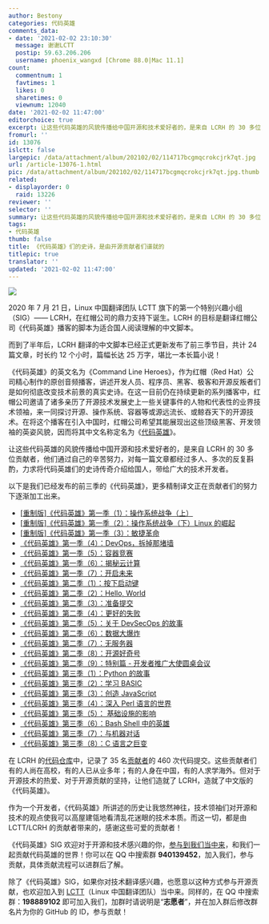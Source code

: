 ```yaml
---
author: Bestony
categories: 代码英雄
comments_data:
- date: '2021-02-02 23:10:30'
  message: 谢谢LCTT
  postip: 59.63.206.206
  username: phoenix_wangxd [Chrome 88.0|Mac 11.1]
count:
  commentnum: 1
  favtimes: 1
  likes: 0
  sharetimes: 0
  viewnum: 12040
date: '2021-02-02 11:47:00'
editorchoice: true
excerpt: 让这些代码英雄的风貌传播给中国开源和技术爱好者的，是来自 LCRH 的 30 多位贡献者，他们通过自己的辛苦努力，对每一篇文章都经过多人、多次的反复斟酌，力求将代码英雄们的史诗传奇介绍给国人，带给广大的技术开发者。
fromurl: ''
id: 13076
islctt: false
largepic: /data/attachment/album/202102/02/114717bcgmqcrokcjrk7qt.jpg
url: /article-13076-1.html
pic: /data/attachment/album/202102/02/114717bcgmqcrokcjrk7qt.jpg.thumb.jpg
related:
- displayorder: 0
  raid: 13226
reviewer: ''
selector: ''
summary: 让这些代码英雄的风貌传播给中国开源和技术爱好者的，是来自 LCRH 的 30 多位贡献者，他们通过自己的辛苦努力，对每一篇文章都经过多人、多次的反复斟酌，力求将代码英雄们的史诗传奇介绍给国人，带给广大的技术开发者。
tags:
- 代码英雄
thumb: false
title: 《代码英雄》们的史诗，是由开源贡献者们谱就的
titlepic: true
translator: ''
updated: '2021-02-02 11:47:00'
---
```


![](/data/attachment/album/202102/02/114717bcgmqcrokcjrk7qt.jpg)


2020 年 7 月 21 日，Linux 中国翻译团队 LCTT 旗下的第一个特别兴趣小组（SIG）—— LCRH，在红帽公司的鼎力支持下诞生。LCRH 的目标是翻译红帽公司《代码英雄》播客的脚本为适合国人阅读理解的中文脚本。


而到了半年后，LCRH 翻译的中文脚本已经正式更新发布了前三季节目，共计 24 篇文章，时长约 12 个小时，篇幅长达 25 万字，堪比一本长篇小说！


《代码英雄》的英文名为《Command Line Heroes》，作为红帽（Red Hat）公司精心制作的原创音频播客，讲述开发人员、程序员、黑客、极客和开源反叛者们是如何彻底改变技术前景的真实史诗。在这一目前仍在持续更新的系列播客中，红帽公司邀请了诸多亲历了开源技术发展史上一些关键事件的人物和代表性的业界技术领袖，来一同探讨开源、操作系统、容器等或源远流长、或鲸吞天下的开源技术。在将这个播客在引入中国时，红帽公司希望其能展现出这些顶级黑客、开发领袖的英姿风貌，因而将其中文名称定名为《[代码英雄](https://linux.cn/talk/clh/)》。


让这些代码英雄的风貌传播给中国开源和技术爱好者的，是来自 LCRH 的 30 多位贡献者，他们通过自己的辛苦努力，对每一篇文章都经过多人、多次的反复斟酌，力求将代码英雄们的史诗传奇介绍给国人，带给广大的技术开发者。


以下是我们已经发布的前三季的《代码英雄》，更多精制译文正在贡献者们的努力下逐渐加工出来。


* [[重制版]《代码英雄》第一季（1）：操作系统战争（上）](/article-12494-1.html "[重制版]《代码英雄》第一季（1）：操作系统战争（上）")
* [[重制版]《代码英雄》第一季（2）：操作系统战争（下）Linux 的崛起](/article-12508-1.html "[重制版]《代码英雄》第一季（2）：操作系统战争（下）Linux 崛起")
* [[重制版]《代码英雄》第一季（3）：敏捷革命](/article-12514-1.html "[重制版]《代码英雄》第一季（3）：敏捷革命")
* [《代码英雄》第一季（4）：DevOps，拆掉那堵墙](/article-12529-1.html "《代码英雄》第一季（4）：DevOps，拆掉那堵墙")
* [《代码英雄》第一季（5）：容器竞赛](/article-12535-1.html "《代码英雄》第一季（5）：容器竞赛")
* [《代码英雄》第一季（6）：揭秘云计算](/article-12551-1.html "《代码英雄》第一季（6）：揭秘云计算")
* [《代码英雄》第一季（7）：开启未来](/article-12557-1.html "《代码英雄》第一季（7）：开启未来")
* [《代码英雄》第二季（1）：按下启动键](/article-12578-1.html "《代码英雄》第二季（1）：按下启动键")
* [《代码英雄》第二季（2）：Hello, World](/article-12595-1.html "《代码英雄》第二季（2）：Hello, World")
* [《代码英雄》第二季（3）：准备提交](/article-12603-1.html "《代码英雄》第二季（3）：准备提交")
* [《代码英雄》第二季（4）：更好的失败](/article-12625-1.html "《代码英雄》第二季（4）：更好的失败")
* [《代码英雄》第二季（5）：关于 DevSecOps 的故事](/article-12641-1.html "《代码英雄》第二季（5）：关于 DevSecOps 的故事")
* [《代码英雄》第二季（6）：数据大爆炸](/article-12649-1.html "《代码英雄》第二季（6）：数据大爆炸")
* [《代码英雄》第二季（7）：无服务器](/article-12717-1.html "《代码英雄》第二季（7）：无服务器")
* [《代码英雄》第二季（8）：开源好奇号](/article-12744-1.html "《代码英雄》第二季（8）：开源好奇号")
* [《代码英雄》第二季（9）：特别篇 - 开发者推广大使圆桌会议](/article-12770-1.html "《代码英雄》第二季（9）：特别篇 - 开发者推广大使圆桌会议")
* [《代码英雄》第三季（1）：Python 的故事](/article-12795-1.html "《代码英雄》第三季（1）：Python 的故事")
* [《代码英雄》第三季（2）：学习 BASIC](/article-12828-1.html "《代码英雄》第三季（2）：学习 BASIC")
* [《代码英雄》第三季（3）：创造 JavaScript](/article-12853-1.html "《代码英雄》第三季（3）：创造 JavaScript")
* [《代码英雄》第三季（4）：深入 Perl 语言的世界](/article-12881-1.html "《代码英雄》第三季（4）：深入 Perl 语言的世界")
* [《代码英雄》第三季（5）： 基础设施的影响](/article-12909-1.html "《代码英雄》第三季（5）： 基础设施的影响")
* [《代码英雄》第三季（6）：Bash Shell 中的英雄](/article-12951-1.html "《代码英雄》第三季（6）：Bash Shell 中的英雄")
* [《代码英雄》第三季（7）：与机器对话](/article-13027-1.html "《代码英雄》第三季（7）：与机器对话")
* [《代码英雄》第三季（8）：C 语言之巨变](/article-13066-1.html "《代码英雄》第三季（8）：C 语言之巨变")


在 LCRH 的[代码仓库](https://github.com/LCTT/LCRH/)中，记录了 35 名[贡献者](https://github.com/LCTT/LCRH/graphs/contributors)的 460 次代码提交。这些贡献者们有的人尚在高校，有的人已从业多年；有的人身在中国，有的人求学海外。但对于开源技术的热爱、对于开源贡献的坚持，让他们造就了 LCRH，造就了中文版的《代码英雄》。


作为一个开发者，《代码英雄》所讲述的历史让我悠然神往，技术领袖们对开源和技术的观点使我可以高屋建瓴地看清乱花迷眼的技术本质。而这一切，都是由 LCTT/LCRH 的贡献者带来的，感谢这些可爱的贡献者！


《代码英雄》SIG 欢迎对于开源和技术感兴趣的你，[参与到我们当中来](/article-12436-1.html)，和我们一起贡献代码英雄的世界！你可以在 QQ 中搜索群 **940139452**，加入我们，参与贡献，具体贡献流程可以进群后了解。


除了《代码英雄》SIG，如果你对技术翻译感兴趣，也愿意以这种方式参与开源贡献，也欢迎加入到 [LCTT](https://linux.cn/lctt/)（Linux 中国翻译团队）当中来。同样的，在 QQ 中搜索群：**198889102** 即可加入我们，加群时请说明是“**志愿者**”，并在加入群后修改群名片为你的 GitHub 的 ID，参与贡献！